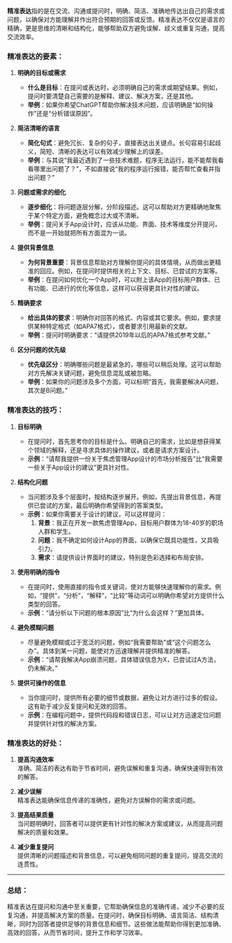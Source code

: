 **精准表达**指的是在交流、沟通或提问时，明确、简洁、准确地传达出自己的需求或问题，以确保对方能理解并作出符合预期的回答或反馈。精准表达不仅仅是语言的精确，更是思维的清晰和结构化，能够帮助双方避免误解、歧义或重复沟通，提高交流效率。

### **精准表达的要素：**

1. **明确的目标或需求**
   - **什么是目标**：在提问或表达时，必须明确自己的需求或期望结果。例如，提问时要清楚自己需要的是解释、建议、解决方案，还是其他。
   - **举例**：如果你希望ChatGPT帮助你解决技术问题，应该明确是“如何操作”还是“分析错误原因”。

2. **简洁清晰的语言**
   - **简化句式**：避免冗长、复杂的句子，直接表达出关键点。长句容易引起歧义，简短、清晰的表达可以有效减少理解上的误差。
   - **举例**：与其说“我最近遇到了一些技术难题，程序无法运行，能不能帮我看看哪里出问题了？”，不如直接说“我的程序运行报错，能否帮忙查看并指出问题？”

3. **问题或需求的细化**
   - **逐步细化**：将问题逐层分解，分阶段描述。这可以帮助对方更精确地聚焦于某个特定方面，避免概念过大或不清晰。
   - **举例**：提问关于App设计时，应该从功能、界面、技术等维度分开提问，而不是一开始就把所有方面混为一谈。

4. **提供背景信息**
   - **为何背景重要**：背景信息帮助对方理解你提问的具体情境，从而做出更精准的回应。例如，在提问时提供相关的上下文、目标、已尝试的方案等。
   - **举例**：在提问如何优化一个App时，可以附上该App的目标用户群体、已有功能、已进行的优化等信息，这样可以获得更具针对性的建议。

5. **精确要求**
   - **给出具体的要求**：明确你对回答的格式、内容或其它要求。例如，要求提供某种特定格式（如APA7格式），或者要求引用最新的文献。
   - **举例**：提问时明确要求：“请提供2019年以后的APA7格式参考文献。”

6. **区分问题的优先级**
   - **优先级区分**：明确哪些问题是最紧急的，哪些可以稍后处理。这可以帮助对方先解决关键问题，避免信息混乱或被忽略。
   - **举例**：如果你的问题涉及多个方面，可以标明“首先，我需要解决A问题，其次是B问题。”

### **精准表达的技巧：**

1. **目标明确**
   - 在提问时，首先思考你的目标是什么。明确自己的需求，比如是想获得某个领域的解释，还是寻求具体的操作建议，或者是请求方案设计。
   - **示例**：“请帮我提供一份关于焦虑管理App设计的市场分析报告”比“我需要一些关于App设计的建议”更具针对性。

2. **结构化问题**
   - 当问题涉及多个层面时，按结构逐步展开。例如，先提出背景信息，再提供已尝试的方案，最后明确你希望得到的答案类型。
   - **示例**：如果你需要关于设计的建议，可以这样提问：
     1. **背景**：我正在开发一款焦虑管理App，目标用户群体为18-40岁的职场人群和学生。
     2. **问题**：我不确定如何设计App的界面，以确保它既具功能性，又具吸引力。
     3. **需求**：请提供设计界面时的建议，特别是色彩选择和布局安排。

3. **使用明确的指令**
   - 在提问时，使用直接的指令或关键词，使对方能够快速理解你的需求。例如，“提供”，“分析”，“解释”，“比较”等动词可以明确你希望对方提供什么类型的回答。
   - **示例**：“请分析以下问题的根本原因”比“为什么会这样？”更加具体。

4. **避免模糊问题**
   - 尽量避免模糊或过于宽泛的问题，例如“我需要帮助”或“这个问题怎么办”。具体到某一问题，能使对方迅速理解并提供精准的解答。
   - **示例**：“请帮我解决App崩溃问题，具体错误信息为X，已尝试过A方法，仍未解决。”

5. **提供可操作的信息**
   - 当你提问时，提供所有必要的细节或数据，避免让对方进行过多的假设。这有助于减少反复提问和无效的回答。
   - **示例**：在编程问题中，提供代码段和错误日志，可以让对方迅速定位问题并提供针对性的解决方案。

### **精准表达的好处：**

1. **提高沟通效率**  
   准确、简洁的表达有助于节省时间，避免误解和重复沟通，确保快速得到有效的解答。

2. **减少误解**  
   精准表达能确保信息传递的准确性，避免对方误解你的需求或问题。

3. **提高结果质量**  
   当问题明确时，回答者可以提供更有针对性的解决方案或建议，从而提高问题解决的质量和效果。

4. **减少重复提问**  
   提供清晰的问题描述和背景信息，可以避免相同问题的重复提问，提高交流的连贯性。

---

### **总结：**

精准表达在提问和沟通中至关重要，它帮助确保信息的准确传递，减少不必要的反复沟通，并提高解决方案的质量。在提问时，确保目标明确、语言简洁、结构清晰，同时为回答者提供足够的背景信息和细节。这些做法能帮助你得到更加准确、高效的回答，从而节省时间，提升工作和学习效率。